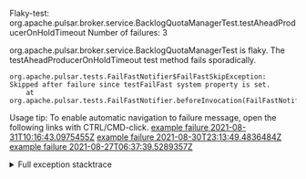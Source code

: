         
Flaky-test: org.apache.pulsar.broker.service.BacklogQuotaManagerTest.testAheadProducerOnHoldTimeout
Number of failures: 3

org.apache.pulsar.broker.service.BacklogQuotaManagerTest is flaky. The testAheadProducerOnHoldTimeout test method fails sporadically.

```
org.apache.pulsar.tests.FailFastNotifier$FailFastSkipException: Skipped after failure since testFailFast system property is set.
	at org.apache.pulsar.tests.FailFastNotifier.beforeInvocation(FailFastNotifier.java:88)

```

Usage tip: To enable automatic navigation to failure message, open the following links with CTRL/CMD-click.
[example failure 2021-08-31T10:16:43.0975455Z](https://github.com/apache/pulsar/runs/3471501156?check_suite_focus=true#step:10:2149)
[example failure 2021-08-30T23:13:49.4836484Z](https://github.com/apache/pulsar/runs/3467152431?check_suite_focus=true#step:9:1455)
[example failure 2021-08-27T06:37:39.5289357Z](https://github.com/apache/pulsar/runs/3440411059?check_suite_focus=true#step:9:3377)


<details>
<summary>Full exception stacktrace</summary>
<code><pre>
org.apache.pulsar.tests.FailFastNotifier$FailFastSkipException: Skipped after failure since testFailFast system property is set.
	at org.apache.pulsar.tests.FailFastNotifier.beforeInvocation(FailFastNotifier.java:88)

</pre></code>
</details>

